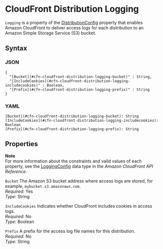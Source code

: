 # CloudFront Distribution Logging<a name="aws-properties-cloudfront-distribution-logging"></a>

`Logging` is a property of the [DistributionConfig](aws-properties-cloudfront-distribution-distributionconfig.md) property that enables Amazon CloudFront to deliver access logs for each distribution to an Amazon Simple Storage Service \(S3\) bucket\.

## Syntax<a name="w2922ab1c21c10c52c14c61b5"></a>

### JSON<a name="aws-properties-cloudfront-distribution-logging-syntax.json"></a>

```
{
  "[Bucket](#cfn-cloudfront-distribution-logging-bucket)" : String,
  "[IncludeCookies](#cfn-cloudfront-distribution-logging-includecookies)" : Boolean,
  "[Prefix](#cfn-cloudfront-distribution-logging-prefix)" : String
}
```

### YAML<a name="aws-properties-cloudfront-distribution-logging-syntax.yaml"></a>

```
[Bucket](#cfn-cloudfront-distribution-logging-bucket): String
[IncludeCookies](#cfn-cloudfront-distribution-logging-includecookies): Boolean
[Prefix](#cfn-cloudfront-distribution-logging-prefix): String
```

## Properties<a name="w2922ab1c21c10c52c14c61b7"></a>

**Note**  
For more information about the constraints and valid values of each property, see the [LoggingConfig](https://docs.aws.amazon.com/cloudfront/latest/APIReference/API_LoggingConfig.html) data type in the *Amazon CloudFront API Reference*\.

`Bucket`  <a name="cfn-cloudfront-distribution-logging-bucket"></a>
The Amazon S3 bucket address where access logs are stored, for example, `mybucket.s3.amazonaws.com`\.  
*Required*: Yes  
*Type*: String

`IncludeCookies`  <a name="cfn-cloudfront-distribution-logging-includecookies"></a>
Indicates whether CloudFront includes cookies in access logs\.  
*Required*: No  
*Type*: Boolean

`Prefix`  <a name="cfn-cloudfront-distribution-logging-prefix"></a>
A prefix for the access log file names for this distribution\.  
*Required*: No  
*Type*: String